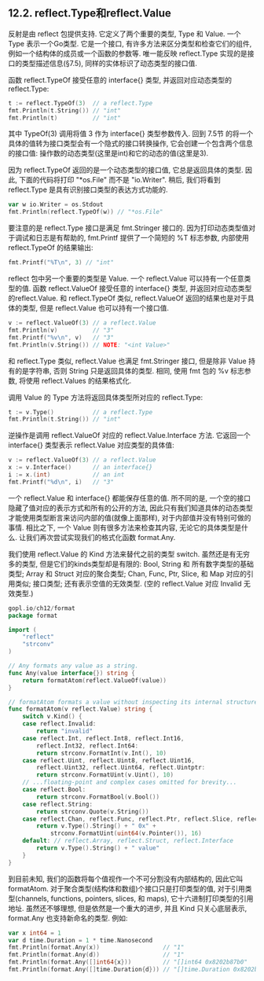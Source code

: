 ## 12.2. reflect.Type和reflect.Value


反射是由 reflect 包提供支持. 它定义了两个重要的类型, Type 和 Value. 一个 Type 表示一个Go类型. 它是一个接口, 有许多方法来区分类型和检查它们的组件, 例如一个结构体的成员或一个函数的参数等. 唯一能反映 reflect.Type 实现的是接口的类型描述信息(§7.5), 同样的实体标识了动态类型的接口值.

函数 reflect.TypeOf 接受任意的 interface{} 类型, 并返回对应动态类型的reflect.Type:

```Go
t := reflect.TypeOf(3)  // a reflect.Type
fmt.Println(t.String()) // "int"
fmt.Println(t)          // "int"
```

其中 TypeOf(3) 调用将值 3 作为 interface{} 类型参数传入. 回到 7.5节 的将一个具体的值转为接口类型会有一个隐式的接口转换操作, 它会创建一个包含两个信息的接口值: 操作数的动态类型(这里是int)和它的动态的值(这里是3).

因为 reflect.TypeOf 返回的是一个动态类型的接口值, 它总是返回具体的类型. 因此, 下面的代码将打印 "*os.File" 而不是 "io.Writer". 稍后, 我们将看到 reflect.Type 是具有识别接口类型的表达方式功能的.

```Go
var w io.Writer = os.Stdout
fmt.Println(reflect.TypeOf(w)) // "*os.File"
```

要注意的是 reflect.Type 接口是满足 fmt.Stringer 接口的. 因为打印动态类型值对于调试和日志是有帮助的, fmt.Printf 提供了一个简短的 %T 标志参数, 内部使用 reflect.TypeOf 的结果输出:

```Go
fmt.Printf("%T\n", 3) // "int"
```

reflect 包中另一个重要的类型是 Value. 一个 reflect.Value 可以持有一个任意类型的值. 函数 reflect.ValueOf 接受任意的 interface{} 类型, 并返回对应动态类型的reflect.Value. 和 reflect.TypeOf 类似, reflect.ValueOf 返回的结果也是对于具体的类型, 但是 reflect.Value 也可以持有一个接口值.

```Go
v := reflect.ValueOf(3) // a reflect.Value
fmt.Println(v)          // "3"
fmt.Printf("%v\n", v)   // "3"
fmt.Println(v.String()) // NOTE: "<int Value>"
```

和 reflect.Type 类似, reflect.Value 也满足 fmt.Stringer 接口, 但是除非 Value 持有的是字符串, 否则 String 只是返回具体的类型. 相同, 使用 fmt 包的 %v 标志参数, 将使用 reflect.Values 的结果格式化.

调用 Value 的 Type 方法将返回具体类型所对应的 reflect.Type:

```Go
t := v.Type()           // a reflect.Type
fmt.Println(t.String()) // "int"
```

逆操作是调用 reflect.ValueOf 对应的 reflect.Value.Interface 方法. 它返回一个 interface{} 类型表示 reflect.Value 对应类型的具体值:

```Go
v := reflect.ValueOf(3) // a reflect.Value
x := v.Interface()      // an interface{}
i := x.(int)            // an int
fmt.Printf("%d\n", i)   // "3"
```

一个 reflect.Value 和 interface{} 都能保存任意的值. 所不同的是, 一个空的接口隐藏了值对应的表示方式和所有的公开的方法, 因此只有我们知道具体的动态类型才能使用类型断言来访问内部的值(就像上面那样), 对于内部值并没有特别可做的事情. 相比之下, 一个 Value 则有很多方法来检查其内容, 无论它的具体类型是什么. 让我们再次尝试实现我们的格式化函数 format.Any.

我们使用 reflect.Value 的 Kind 方法来替代之前的类型 switch. 虽然还是有无穷多的类型, 但是它们的kinds类型却是有限的: Bool, String 和 所有数字类型的基础类型; Array 和 Struct 对应的聚合类型; Chan, Func, Ptr, Slice, 和 Map 对应的引用类似; 接口类型; 还有表示空值的无效类型. (空的 reflect.Value 对应 Invalid 无效类型.)

```Go
gopl.io/ch12/format
package format

import (
	"reflect"
	"strconv"
)

// Any formats any value as a string.
func Any(value interface{}) string {
	return formatAtom(reflect.ValueOf(value))
}

// formatAtom formats a value without inspecting its internal structure.
func formatAtom(v reflect.Value) string {
	switch v.Kind() {
	case reflect.Invalid:
		return "invalid"
	case reflect.Int, reflect.Int8, reflect.Int16,
		reflect.Int32, reflect.Int64:
		return strconv.FormatInt(v.Int(), 10)
	case reflect.Uint, reflect.Uint8, reflect.Uint16,
		reflect.Uint32, reflect.Uint64, reflect.Uintptr:
		return strconv.FormatUint(v.Uint(), 10)
	// ...floating-point and complex cases omitted for brevity...
	case reflect.Bool:
		return strconv.FormatBool(v.Bool())
	case reflect.String:
		return strconv.Quote(v.String())
	case reflect.Chan, reflect.Func, reflect.Ptr, reflect.Slice, reflect.Map:
		return v.Type().String() + " 0x" +
			strconv.FormatUint(uint64(v.Pointer()), 16)
	default: // reflect.Array, reflect.Struct, reflect.Interface
		return v.Type().String() + " value"
	}
}
```

到目前未知, 我们的函数将每个值视作一个不可分割没有内部结构的, 因此它叫 formatAtom. 对于聚合类型(结构体和数组)个接口只是打印类型的值, 对于引用类型(channels, functions, pointers, slices, 和 maps), 它十六进制打印类型的引用地址. 虽然还不够理想, 但是依然是一个重大的进步, 并且 Kind 只关心底层表示, format.Any 也支持新命名的类型. 例如:

```Go
var x int64 = 1
var d time.Duration = 1 * time.Nanosecond
fmt.Println(format.Any(x))                  // "1"
fmt.Println(format.Any(d))                  // "1"
fmt.Println(format.Any([]int64{x}))         // "[]int64 0x8202b87b0"
fmt.Println(format.Any([]time.Duration{d})) // "[]time.Duration 0x8202b87e0"
```



